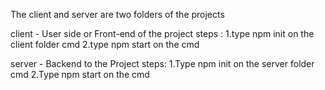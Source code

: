 The client and server are two folders of the projects

client - User side or Front-end of the project
steps : 
1.type npm init on the client folder cmd
2.type npm start on the cmd

server - Backend to the Project
steps: 
1.Type npm init on the server folder cmd
2.Type npm start on the cmd